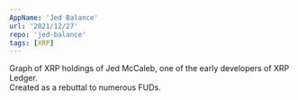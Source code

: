 ```yaml
---
AppName: 'Jed Balance'
url: '2021/12/27'
repo: 'jed-balance'
tags: [XRP]
---
```


Graph of XRP holdings of Jed McCaleb, one of the early developers of XRP Ledger.
<br>
Created as a rebuttal to numerous FUDs.
